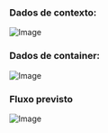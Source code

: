 ### **Dados de contexto:**
![Image](https://github.com/user-attachments/assets/393e7984-859c-4603-9ae0-c635f7540101)

### **Dados de container:**
![Image](https://github.com/user-attachments/assets/f7c55cfc-037f-4272-be6f-d1d287de968a)

### **Fluxo previsto**

![Image](https://github.com/user-attachments/assets/6332870e-d742-49e6-874a-47b63452bcce)
